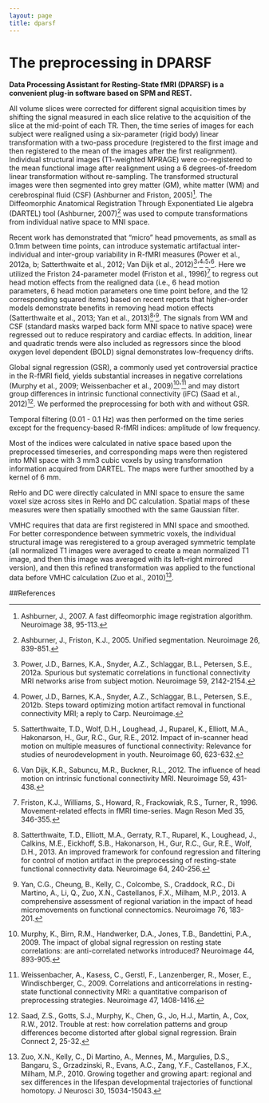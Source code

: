 ```yaml
---
layout: page
title: dparsf
---
```


# The preprocessing in DPARSF

**Data Processing Assistant for Resting-State fMRI (DPARSF) is a convenient plug-in software based on SPM and REST.**

All volume slices were corrected for different signal acquisition times by shifting the signal measured in each slice relative to the acquisition of the slice at the mid-point of each TR. Then, the time series of images for each subject were realigned using a six-parameter (rigid body) linear transformation with a two-pass procedure (registered to the first image and then registered to the mean of the images after the first realignment). Individual structural images (T1-weighted MPRAGE) were co-registered to the mean functional image after realignment using a 6 degrees-of-freedom linear transformation without re-sampling. The transformed structural images were then segmented into grey matter (GM), white matter (WM) and cerebrospinal fluid (CSF) (Ashburner and Friston, 2005)[^1]. The Diffeomorphic Anatomical Registration Through Exponentiated Lie algebra (DARTEL) tool (Ashburner, 2007)[^2] was used to compute transformations from individual native space to MNI space.

Recent work has demonstrated that “micro” head pmovements, as small as 0.1mm between time points, can introduce systematic artifactual inter-individual and inter-group variability in R-fMRI measures (Power et al., 2012a, b; Satterthwaite et al., 2012; Van Dijk et al., 2012)[^5]'[^6]'[^9]'[^10]. Here we utilized the Friston 24-parameter model (Friston et al., 1996)[^3] to regress out head motion effects from the realigned data (i.e., 6 head motion parameters, 6 head motion parameters one time point before, and the 12 corresponding squared items) based on recent reports that higher-order models demonstrate benefits in removing head motion effects (Satterthwaite et al., 2013; Yan et al., 2013)[^8]'[^12]. The signals from WM and CSF (standard masks warped back form MNI space to native space) were regressed out to reduce respiratory and cardiac effects. In addition, linear and quadratic trends were also included as regressors since the blood oxygen level dependent (BOLD) signal demonstrates low-frequency drifts. 

Global signal regression (GSR), a commonly used yet controversial practice in the R-fMRI field, yields substantial increases in negative correlations (Murphy et al., 2009; Weissenbacher et al., 2009)[^4]'[^11] and may distort group differences in intrinsic functional connectivity (iFC) (Saad et al., 2012)[^7]. We performed the preprocessing for both with and without GSR.

Temporal filtering (0.01 - 0.1 Hz) was then performed on the time series except for the frequency-based R-fMRI indices: amplitude of low frequency.

Most of the indices were calculated in native space based upon the preprocessed timeseries, and corresponding maps were then registered into MNI space with 3 mm3 cubic voxels by using transformation information acquired from DARTEL. The maps were further smoothed by a kernel of 6 mm. 

ReHo and DC were directly calculated in MNI space to ensure the same voxel size across sites in ReHo and DC calculation. Spatial maps of these measures were then spatially smoothed with the same Gaussian filter.

VMHC requires that data are first registered in MNI space and smoothed. For better correspondence between symmetric voxels, the individual structural image was reregistered to a group averaged symmetric template (all normalized T1 images were averaged to create a mean normalized T1 image, and then this image was averaged with its left–right mirrored version), and then this refined transformation was applied to the functional data before VMHC calculation (Zuo et al., 2010)[^13]. 

##References

[^1]: Ashburner, J., 2007. A fast diffeomorphic image registration algorithm. Neuroimage 38, 95-113.
[^2]: Ashburner, J., Friston, K.J., 2005. Unified segmentation. Neuroimage 26, 839-851.
[^3]: Friston, K.J., Williams, S., Howard, R., Frackowiak, R.S., Turner, R., 1996. Movement-related effects in fMRI time-series. Magn Reson Med 35, 346-355.
[^4]: Murphy, K., Birn, R.M., Handwerker, D.A., Jones, T.B., Bandettini, P.A., 2009. The impact of global signal regression on resting state correlations: are anti-correlated networks introduced? Neuroimage 44, 893-905.
[^5]: Power, J.D., Barnes, K.A., Snyder, A.Z., Schlaggar, B.L., Petersen, S.E., 2012a. Spurious but systematic correlations in functional connectivity MRI networks arise from subject motion. Neuroimage 59, 2142-2154.
[^6]: Power, J.D., Barnes, K.A., Snyder, A.Z., Schlaggar, B.L., Petersen, S.E., 2012b. Steps toward optimizing motion artifact removal in functional connectivity MRI; a reply to Carp. Neuroimage.
[^7]: Saad, Z.S., Gotts, S.J., Murphy, K., Chen, G., Jo, H.J., Martin, A., Cox, R.W., 2012. Trouble at rest: how correlation patterns and group differences become distorted after global signal regression. Brain Connect 2, 25-32.
[^8]: Satterthwaite, T.D., Elliott, M.A., Gerraty, R.T., Ruparel, K., Loughead, J., Calkins, M.E., Eickhoff, S.B., Hakonarson, H., Gur, R.C., Gur, R.E., Wolf, D.H., 2013. An improved framework for confound regression and filtering for control of motion artifact in the preprocessing of resting-state functional connectivity data. Neuroimage 64, 240-256.
[^9]: Satterthwaite, T.D., Wolf, D.H., Loughead, J., Ruparel, K., Elliott, M.A., Hakonarson, H., Gur, R.C., Gur, R.E., 2012. Impact of in-scanner head motion on multiple measures of functional connectivity: Relevance for studies of neurodevelopment in youth. Neuroimage 60, 623-632.
[^10]: Van Dijk, K.R., Sabuncu, M.R., Buckner, R.L., 2012. The influence of head motion on intrinsic functional connectivity MRI. Neuroimage 59, 431-438.
[^11]: Weissenbacher, A., Kasess, C., Gerstl, F., Lanzenberger, R., Moser, E., Windischberger, C., 2009. Correlations and anticorrelations in resting-state functional connectivity MRI: a quantitative comparison of preprocessing strategies. Neuroimage 47, 1408-1416.
[^12]: Yan, C.G., Cheung, B., Kelly, C., Colcombe, S., Craddock, R.C., Di Martino, A., Li, Q., Zuo, X.N., Castellanos, F.X., Milham, M.P., 2013. A comprehensive assessment of regional variation in the impact of head micromovements on functional connectomics. Neuroimage 76, 183-201.
[^13]: Zuo, X.N., Kelly, C., Di Martino, A., Mennes, M., Margulies, D.S., Bangaru, S., Grzadzinski, R., Evans, A.C., Zang, Y.F., Castellanos, F.X., Milham, M.P., 2010. Growing together and growing apart: regional and sex differences in the lifespan developmental trajectories of functional homotopy. J Neurosci 30, 15034-15043.
